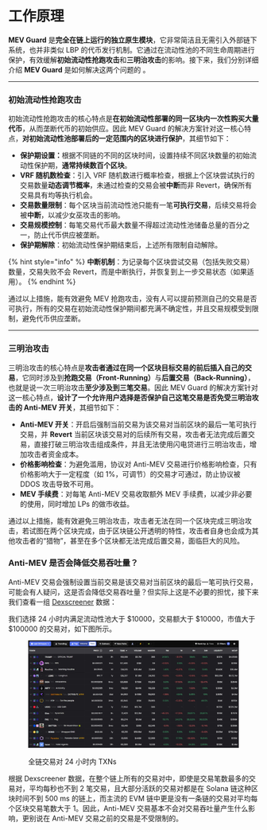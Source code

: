 # 工作原理

**MEV Guard** 是**完全在链上运行的独立原生模块**，它非常简洁且无需引入外部链下系统，也并非类似 LBP 的代币发行机制。它通过在流动性池的不同生命周期进行保护，有效缓解**初始流动性抢跑攻击**和**三明治攻击**的影响。接下来，我们分别详细介绍 **MEV Guard** 是如何解决这两个问题的 。

***

### **初始流动性抢跑攻击**

初始流动性抢跑攻击的核心特点是**在初始流动性部署的同一区块内一次性购买大量代币**，从而垄断代币的初始供应。因此 MEV Guard 的解决方案针对这一核心特点，**对初始流动性池部署后的一定范围内的区块进行保护**，其细节如下：

* **保护期设置：**&#x6839;据不同链的不同的区块时间，设置持续不同区块数量的初始流动性保护期，**通常持续数百个区块**。
* **VRF 随机数检查**：引入 VRF 随机数进行概率检查，根据上个区块尝试执行的交易数量**动态调节概率**，未通过检查的交易会被**中断**而非 Revert，确保所有交易具有均等执行机会。
* **交易数量限制**：每个区块当前流动性池只能有一笔**可执行交易**，后续交易将会被**中断**，以减少女巫攻击的影响。
* **交易规模控制**：每笔交易代币最大数量不得超过流动性池储备总量的百分之一，防止代币供应被垄断。
* **保护期解除**：初始流动性保护期结束后，上述所有限制自动解除。

{% hint style="info" %}
**中断机制**：为记录每个区块尝试交易（包括失败交易）数量，交易失败不会 Revert，而是中断执行，并恢复到上一步交易状态（如果适用）。
{% endhint %}

通过以上措施，能有效避免 MEV 抢跑攻击，没有人可以提前预测自己的交易是否可执行，所有的交易在初始流动性保护期间都充满不确定性，并且交易规模受到限制，避免代币供应垄断。

***

### **三明治攻击**

三明治攻击的核心特点是**攻击者通过在同一个区块目标交易的前后插入自己的交易**，它同时涉及到**抢跑交易（Front-Running）**&#x4E0E;**后置交易（Back-Running）**，也就是说一次三明治攻击**至少涉及到三笔交易**。因此 MEV Guard 的解决方案针对这一核心特点，**设计了一个允许用户选择是否保护自己这笔交易是否免受三明治攻击的 Anti-MEV 开关**，其细节如下：

* **Anti-MEV 开关**：开启后强制当前交易为该交易对当前区块的最后一笔可执行交易，并 **Revert** 当前区块该交易对的后续所有交易，攻击者无法完成后置交易，直接打破三明治攻击组成条件，并且无法使用闪电贷进行三明治攻击，增加攻击者资金成本。
* **价格影响检查**：为避免滥用，协议对 Anti-MEV 交易进行价格影响检查，只有价格影响大于一定程度（如 1%，可调节）的交易才可通过，防止协议被 DDOS 攻击导致不可用。
* **MEV 手续费**：对每笔 Anti-MEV 交易收取额外 MEV 手续费，以减少非必要的使用，同时增加 LPs 的做市收益。

通过以上措施，能有效避免三明治攻击，攻击者无法在同一个区块完成三明治攻击，若试图在两个区块完成，由于区块链公开透明的特性，攻击者自身也会成为其他攻击者的“猎物”，甚至在多个区块都无法完成后置交易，面临巨大的风险。

### **Anti-MEV 是否会降低交易吞吐量？**

Anti-MEV 交易会强制设置当前交易是该交易对当前区块的最后一笔可执行交易，可能会有人疑问，这是否会降低交易吞吐量？但实际上这是不必要的担忧，接下来我们查看一组 [Dexscreener](https://dexscreener.com/?rankBy=txns\&order=desc\&minLiq=20000\&minMarketCap=100000\&min24HVol=50000) 数据：

我们选择 24 小时内满足流动性池大于 $10000，交易额大于 $10000，市值大于 $100000 的交易对，如下图所示。

<figure><img src="../../.gitbook/assets/Dexscreener_24h.png" alt=""><figcaption><p>全链交易对 24 小时内 TXNs</p></figcaption></figure>

根据 Dexscreener 数据，在整个链上所有的交易对中，即使是交易笔数最多的交易对，平均每秒也不到 2 笔交易，且大部分活跃的交易对都是在 Solana 链这种区块时间不到 500 ms 的链上，而主流的 EVM 链中更是没有一条链的交易对平均每个区块交易笔数大于 1。因此，Anti-MEV 交易基本不会对交易吞吐量产生什么影响，更别说在 Anti-MEV 交易之前的交易是不受限制的。
